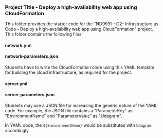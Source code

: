 ### Project Title - Deploy a high-availability web app using CloudFormation
This folder provides the starter code for the "ND9991 - C2- Infrastructure as Code - Deploy a high-availability web app using CloudFormation" project. This folder contains the following files:


#### network.yml
#### network-parameters.json
Students have to write the CloudFormation code using this YAML template for building the cloud infrastructure, as required for the project. 

#### server.yml
#### server-parameters.json
Students may use a JSON file for increasing the generic nature of the YAML code. For example, the JSON file contains a "ParameterKey" as "EnvironmentName" and "ParameterValue" as "Udagram". 

In YAML code, the `${EnvironmentName}` would be substituted with `Udagram` accordingly.